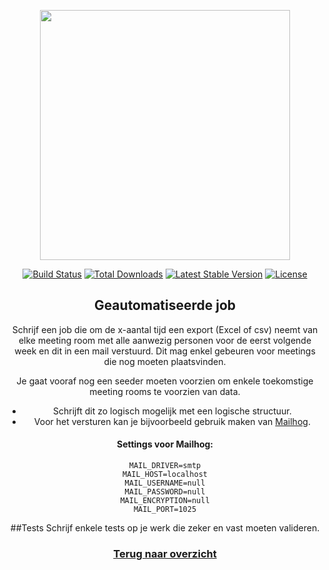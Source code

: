 <p align="center"><a href="https://laravel.com" target="_blank"><img src="https://raw.githubusercontent.com/laravel/art/master/logo-lockup/5%20SVG/2%20CMYK/1%20Full%20Color/laravel-logolockup-cmyk-red.svg" width="400"></a></p>

<p align="center">
<a href="https://travis-ci.org/laravel/framework"><img src="https://travis-ci.org/laravel/framework.svg" alt="Build Status"></a>
<a href="https://packagist.org/packages/laravel/framework"><img src="https://img.shields.io/packagist/dt/laravel/framework" alt="Total Downloads"></a>
<a href="https://packagist.org/packages/laravel/framework"><img src="https://img.shields.io/packagist/v/laravel/framework" alt="Latest Stable Version"></a>
<a href="https://packagist.org/packages/laravel/framework"><img src="https://img.shields.io/packagist/l/laravel/framework" alt="License"></a>
</p>
<div align="center">

## Geautomatiseerde job
Schrijf een job die om de x-aantal tijd een export (Excel of csv) neemt van elke meeting room met alle aanwezig personen voor de eerst volgende week
en dit in een mail verstuurd. Dit mag enkel gebeuren voor meetings die nog moeten plaatsvinden.

Je gaat vooraf nog een seeder moeten voorzien om enkele toekomstige meeting rooms te voorzien van data. 

- Schrijft dit zo logisch mogelijk met een logische structuur.
- Voor het versturen kan je bijvoorbeeld gebruik maken van [Mailhog](https://github.com/mailhog/MailHog).
#### Settings voor Mailhog:
```dotenv
MAIL_DRIVER=smtp
MAIL_HOST=localhost
MAIL_USERNAME=null
MAIL_PASSWORD=null
MAIL_ENCRYPTION=null
MAIL_PORT=1025
```


##Tests
Schrijf enkele tests op je werk die zeker en vast moeten valideren.


### [Terug naar overzicht](/)

</div>
